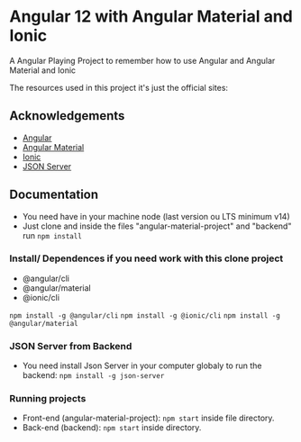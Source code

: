 # Angular 12 with Angular Material and Ionic

A Angular Playing Project to remember how to use Angular and Angular Material and Ionic

The resources used in this project it's just the official sites:

## Acknowledgements

- [Angular](https://angular.io/)
- [Angular Material](https://material.angular.io/)
- [Ionic](https://ionicframework.com/)
- [JSON Server](https://github.com/typicode/json-server)

## Documentation

- You need have in your machine node (last version ou LTS minimum v14)
- Just clone and inside the files "angular-material-project" and "backend" run `npm install`

### Install/ Dependences if you need work with this clone project

- @angular/cli
- @angular/material
- @ionic/cli

`npm install -g @angular/cli`
`npm install -g @ionic/cli`
`npm install -g @angular/material`

### JSON Server from Backend

- You need install Json Server in your computer globaly to run the backend:
  `npm install -g json-server`

### Running projects

- Front-end (angular-material-project): `npm start` inside file directory.
- Back-end (backend): `npm start` inside directory.
